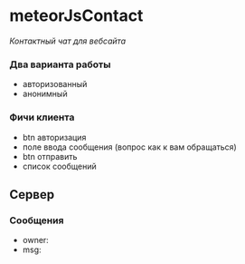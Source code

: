 # meteorJsContact

*Контактный чат для вебсайта*

### Два варианта работы
- авторизованный
- анонимный

### Фичи клиента 
- btn авторизация
- поле ввода сообщения 
  (вопрос как к вам обращаться)
- btn отправить
- список сообщений

## Сервер
### Сообщения

- owner:
- msg:  
